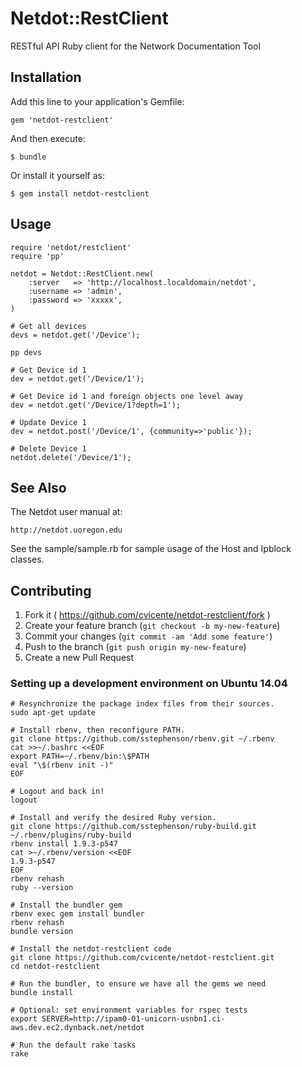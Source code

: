# Netdot::RestClient

RESTful API Ruby client for the Network Documentation Tool

## Installation

Add this line to your application's Gemfile:

    gem 'netdot-restclient'

And then execute:

    $ bundle

Or install it yourself as:

    $ gem install netdot-restclient

## Usage

	require 'netdot/restclient'
	require 'pp'

	netdot = Netdot::RestClient.new(
        :server   => 'http://localhost.localdomain/netdot',
        :username => 'admin',
        :password => 'xxxxx',
    )

    # Get all devices
    devs = netdot.get('/Device');

    pp devs

    # Get Device id 1
    dev = netdot.get('/Device/1');

    # Get Device id 1 and foreign objects one level away
    dev = netdot.get('/Device/1?depth=1');

    # Update Device 1
    dev = netdot.post('/Device/1', {community=>'public'});

    # Delete Device 1
    netdot.delete('/Device/1');

## See Also

The Netdot user manual at:

    http://netdot.uoregon.edu

See the sample/sample.rb for sample usage of the Host and Ipblock classes.

## Contributing

1. Fork it ( https://github.com/cvicente/netdot-restclient/fork )
2. Create your feature branch (`git checkout -b my-new-feature`)
3. Commit your changes (`git commit -am 'Add some feature'`)
4. Push to the branch (`git push origin my-new-feature`)
5. Create a new Pull Request

### Setting up a development environment on Ubuntu 14.04

```
# Resynchronize the package index files from their sources.
sudo apt-get update

# Install rbenv, then reconfigure PATH.
git clone https://github.com/sstephenson/rbenv.git ~/.rbenv
cat >>~/.bashrc <<EOF
export PATH=~/.rbenv/bin:\$PATH
eval "\$(rbenv init -)"
EOF

# Logout and back in!
logout

# Install and verify the desired Ruby version.
git clone https://github.com/sstephenson/ruby-build.git ~/.rbenv/plugins/ruby-build
rbenv install 1.9.3-p547
cat >~/.rbenv/version <<EOF
1.9.3-p547
EOF
rbenv rehash
ruby --version

# Install the bundler gem
rbenv exec gem install bundler
rbenv rehash
bundle version

# Install the netdot-restclient code
git clone https://github.com/cvicente/netdot-restclient.git
cd netdot-restclient

# Run the bundler, to ensure we have all the gems we need
bundle install

# Optional: set environment variables for rspec tests
export SERVER=http://ipam0-01-unicorn-usnbn1.ci-aws.dev.ec2.dynback.net/netdot

# Run the default rake tasks
rake
```
